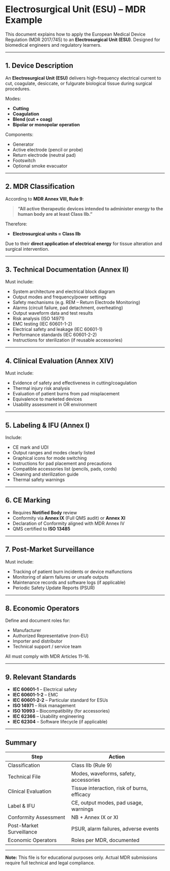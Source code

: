 # Electrosurgical Unit (ESU) – MDR Example

This document explains how to apply the European Medical Device Regulation (MDR 2017/745) to an **Electrosurgical Unit (ESU)**. Designed for biomedical engineers and regulatory learners.

---

##  1. Device Description

An **Electrosurgical Unit (ESU)** delivers high-frequency electrical current to cut, coagulate, desiccate, or fulgurate biological tissue during surgical procedures.

Modes:
- **Cutting**
- **Coagulation**
- **Blend (cut + coag)**
- **Bipolar or monopolar operation**

Components:
- Generator
- Active electrode (pencil or probe)
- Return electrode (neutral pad)
- Footswitch
- Optional smoke evacuator

---

##  2. MDR Classification

According to **MDR Annex VIII, Rule 9**:

> **“All active therapeutic devices intended to administer energy to the human body are at least Class IIb.”**

Therefore:
- **Electrosurgical units = Class IIb**

Due to their **direct application of electrical energy** for tissue alteration and surgical intervention.

---

##  3. Technical Documentation (Annex II)

Must include:

- System architecture and electrical block diagram
- Output modes and frequency/power settings
- Safety mechanisms (e.g. REM – Return Electrode Monitoring)
- Alarms (circuit failure, pad detachment, overheating)
- Output waveform data and test results
- Risk analysis (ISO 14971)
- EMC testing (IEC 60601-1-2)
- Electrical safety and leakage (IEC 60601-1)
- Performance standards (IEC 60601-2-2)
- Instructions for sterilization (if reusable accessories)

---

##  4. Clinical Evaluation (Annex XIV)

Must include:

- Evidence of safety and effectiveness in cutting/coagulation
- Thermal injury risk analysis
- Evaluation of patient burns from pad misplacement
- Equivalence to marketed devices
- Usability assessment in OR environment

---

##  5. Labeling & IFU (Annex I)

Include:

- CE mark and UDI
- Output ranges and modes clearly listed
- Graphical icons for mode switching
- Instructions for pad placement and precautions
- Compatible accessories list (pencils, pads, cords)
- Cleaning and sterilization guide
- Thermal safety warnings

---

##  6. CE Marking

- Requires **Notified Body** review  
- Conformity via **Annex IX** (Full QMS audit) or **Annex XI**
- Declaration of Conformity aligned with MDR Annex IV
- QMS certified to **ISO 13485**

---

##  7. Post-Market Surveillance

Must include:

- Tracking of patient burn incidents or device malfunctions
- Monitoring of alarm failures or unsafe outputs
- Maintenance records and software logs (if applicable)
- Periodic Safety Update Reports (PSUR)

---

##  8. Economic Operators

Define and document roles for:

- Manufacturer
- Authorized Representative (non-EU)
- Importer and distributor
- Technical support / service team

All must comply with MDR Articles 11–16.

---

##  9. Relevant Standards

- **IEC 60601-1** – Electrical safety  
- **IEC 60601-1-2** – EMC  
- **IEC 60601-2-2** – Particular standard for ESUs  
- **ISO 14971** – Risk management  
- **ISO 10993** – Biocompatibility (for accessories)  
- **IEC 62366** – Usability engineering  
- **IEC 62304** – Software lifecycle (if applicable)

---

##  Summary

| Step                         | Action                                      |
|------------------------------|---------------------------------------------|
| Classification               | Class IIb (Rule 9)                          |
| Technical File               | Modes, waveforms, safety, accessories       |
| Clinical Evaluation          | Tissue interaction, risk of burns, efficacy |
| Label & IFU                  | CE, output modes, pad usage, warnings       |
| Conformity Assessment        | NB + Annex IX or XI                         |
| Post-Market Surveillance     | PSUR, alarm failures, adverse events        |
| Economic Operators           | Roles per MDR, documented                   |

---

**Note:** This file is for educational purposes only. Actual MDR submissions require full technical and legal compliance.

